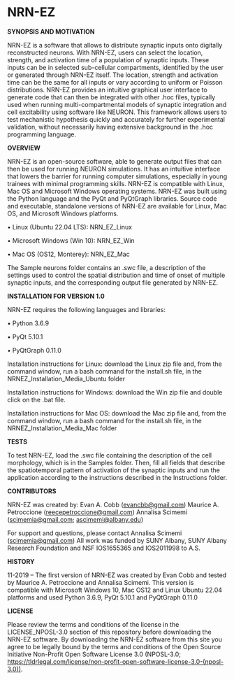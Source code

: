 # NRN-EZ

**SYNOPSIS AND MOTIVATION**

NRN-EZ is a software that allows to distribute synaptic inputs onto digitally reconstructed neurons. With NRN-EZ, users can select the location, strength, and activation time of a population of synaptic inputs. These inputs can be in selected sub-cellular compartments, identified by the user or generated through NRN-EZ itself. The location, strength and activation time can be the same for all inputs or vary according to uniform or Poisson distributions. NRN-EZ provides an intuitive graphical user interface to generate code that can then be integrated with other .hoc files, typically used when running multi-compartmental models of synaptic integration and cell excitability using software like NEURON. This framework allows users to test mechanistic hypothesis quickly and accurately for further experimental validation, without necessarily having extensive background in the .hoc programming language.

**OVERVIEW**

NRN-EZ is an open-source software, able to generate output files that can then be used for running NEURON simulations. It has an intuitive interface that lowers the barrier for running computer simulations, especially in young trainees with minimal programming skills. NRN-EZ is compatible with Linux, Mac OS and Microsoft Windows operating systems. NRN-EZ was built using the Python language and the PyQt and PyQtGraph libraries. Source code and executable, standalone versions of NRN-EZ are available for Linux, Mac OS, and Microsoft Windows platforms.

•	Linux (Ubuntu 22.04 LTS):
NRN_EZ_Linux

•	Microsoft Windows (Win 10):
NRN_EZ_Win

•	Mac OS (OS12, Monterey):
NRN_EZ_Mac

The Sample neurons folder contains an .swc file, a description of the settings used to control the spatial distribution and time of onset of multiple synaptic inputs, and the corresponding output file generated by NRN-EZ. 

**INSTALLATION FOR VERSION 1.0**

NRN-EZ requires the following languages and libraries:

•	Python 3.6.9

•	PyQt 5.10.1

•	PyQtGraph 0.11.0

Installation instructions for Linux: download the Linux zip file and, from the command window, run a bash command for the install.sh file, in the NRNEZ_Installation_Media_Ubuntu folder

Installation instructions for Windows: download the Win zip file and double click on the .bat file.

Installation instructions for Mac OS: download the Mac zip file and, from the command window, run a bash command for the install.sh file, in the NRNEZ_Installation_Media_Mac folder

**TESTS**

To test NRN-EZ, load the .swc file containing the description of the cell morphology, which is in the Samples folder. Then, fill all fields that describe the spatiotemporal pattern of activation of the synaptic inputs and run the application according to the instructions described in the Instructions folder.

**CONTRIBUTORS**

NRN-EZ was created by:
Evan A. Cobb (evancbb@gmail.com)
Maurice A. Petroccione (reecepetroccione@gmail.com) 
Annalisa Scimemi (scimemia@gmail.com; ascimemi@albany.edu)

For support and questions, please contact Annalisa Scimemi (scimemia@gmail.com)
All work was funded by SUNY Albany, SUNY Albany Research Foundation and NSF IOS1655365 and IOS2011998 to A.S.

**HISTORY**

11-2019 – The first version of NRN-EZ was created by Evan Cobb and tested by Maurice A. Petroccione and Annalisa Scimemi. This version is compatible with Microsoft Windows 10, Mac OS12 and Linux Ubuntu 22.04 platforms and used Python 3.6.9, PyQt 5.10.1 and PyQtGraph 0.11.0

**LICENSE**

Please review the terms and conditions of the license in the LICENSE_NPOSL-3.0 section of this repository before downloading the NRN-EZ software. By downloading the NRN-EZ software from this site you agree to be legally bound by the terms and conditions of the Open Source Initiative Non-Profit Open Software License 3.0
(NPOSL-3.0; https://tldrlegal.com/license/non-profit-open-software-license-3.0-(nposl-3.0)).
